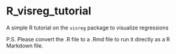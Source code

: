 # R_visreg_tutorial
A simple R tutorial on the `visreg` package to visualize regressions

P.S. Please convert the .R file to a .Rmd file to run it directly as a R Markdown file.
